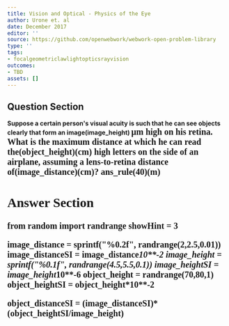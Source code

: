 ```yaml
---
title: Vision and Optical - Physics of the Eye
author: Urone et. al
date: December 2017
editor: ''
source: https://github.com/openwebwork/webwork-open-problem-library
type: ''
tags:
- focalgeometriclawlightopticsrayvision
outcomes:
- TBD
assets: []
---
```


## Question Section 

<b>
Suppose a certain person's visual acuity is such that he can see objects clearly that form
an image(image_height) <span style="font-family: 'Times'; font-size: 20px";>&mu;m<span> high on his retina. What is the maximum distance at which he can read the(object_height)(cm) high letters on the side of an airplane, assuming a lens-to-retina distance of(image_distance)(cm)?
ans_rule(40)(m)



## Answer Section

from random import randrange
showHint = 3

image_distance = sprintf("%0.2f", randrange(2,2.5,0.01))
image_distanceSI = image_distance*10**-2
image_height = sprintf("%0.1f", randrange(4.5,5.5,0.1))
image_heightSI = image_height*10**-6
object_height = randrange(70,80,1)
object_heightSI = object_height*10**-2

object_distanceSI = (image_distanceSI)*(object_heightSI/image_height)